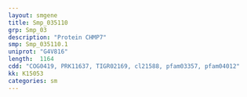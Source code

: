 ```yaml
---
layout: smgene
title: Smp_035110
grp: Smp_03
description: "Protein CHMP7"
smp: Smp_035110.1
uniprot: "G4V816"
length:  1164
cdd: "COG0419, PRK11637, TIGR02169, cl21588, pfam03357, pfam04012"
kk: K15053
categories: sm
---
```

